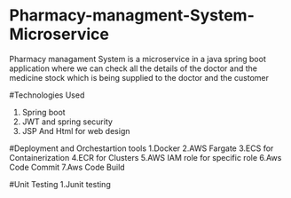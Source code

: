# Pharmacy-managment-System-Microservice
Pharmacy managament System is a microservice in a java spring boot application where we can check all the details of the doctor and the medicine stock which is being supplied to the doctor and the customer

#Technologies Used
1. Spring boot
2. JWT and spring security
3. JSP And Html for web design

#Deployment and Orchestartion tools
1.Docker
2.AWS Fargate
3.ECS for Containerization
4.ECR for Clusters
5.AWS IAM role for specific role
6.Aws Code Commit
7.Aws Code Build

#Unit Testing
1.Junit testing



